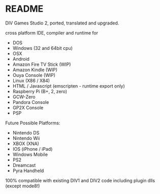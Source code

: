 # README #

DIV Games Studio 2, ported, translated and upgraded. 

cross platform IDE, compiler and runtime for

* DOS
* Windows (32 and 64bit cpu)
* OSX
* Android 
* Amazon Fire TV Stick (WIP)
* Amazon Kindle (WIP)
* Ouya Console (WIP)
* Linux (X86 / X84)
* HTML / Javascript (emscripten - runtime export only)
* Raspberry Pi (B+, 2, zero)
* GCW-Zero
* Pandora Console
* GP2X Console
* PSP

Future Possible Platforms:

* Nintendo DS
* Nintendo Wii
* XBOX (XNA)
* IOS (iPhone / iPad)
* Windows Mobile
* PS2
* Dreamcast
* Pyra Handheld


100% compatible with existing DIV1 and DIV2 code including plugin dlls (except mode8!)